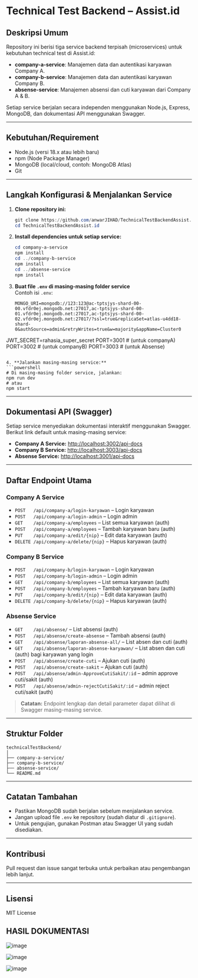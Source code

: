 # Technical Test Backend – Assist.id

## Deskripsi Umum

Repository ini berisi tiga service backend terpisah (microservices) untuk kebutuhan technical test di Assist.id:

- **company-a-service**: Manajemen data dan autentikasi karyawan Company A.
- **company-b-service**: Manajemen data dan autentikasi karyawan Company B.
- **absense-service**: Manajemen absensi dan cuti karyawan dari Company A & B.

Setiap service berjalan secara independen menggunakan Node.js, Express, MongoDB, dan dokumentasi API menggunakan Swagger.

---

## Kebutuhan/Requirement

- Node.js (versi 18.x atau lebih baru)
- npm (Node Package Manager)
- MongoDB (local/cloud, contoh: MongoDB Atlas)
- Git

---

## Langkah Konfigurasi & Menjalankan Service

1. **Clone repository ini:**

   ```powershell
   git clone https://github.com/anwarJIHAD/TechnicalTestBackendAssist.id.git
   cd TechnicalTestBackendAssist.id
   ```

2. **Install dependencies untuk setiap service:**

   ```powershell
   cd company-a-service
   npm install
   cd ../company-b-service
   npm install
   cd ../absense-service
   npm install
   ```

3. **Buat file `.env` di masing-masing folder service**  
   Contoh isi `.env`:

   ```env
   MONGO_URI=mongodb://123:123@ac-tptsjys-shard-00-00.vfdr0ej.mongodb.net:27017,ac-tptsjys-shard-00-01.vfdr0ej.mongodb.net:27017,ac-tptsjys-shard-00-02.vfdr0ej.mongodb.net:27017/?ssl=true&replicaSet=atlas-u4dd18-shard-0&authSource=admin&retryWrites=true&w=majority&appName=Cluster0
JWT_SECRET=rahasia_super_secret
   PORT=3001 # (untuk companyA)
   PORT=3002 # (untuk companyB)
   PORT=3003 # (untuk Absense)

   ```

4. **Jalankan masing-masing service:**
   ```powershell
   # Di masing-masing folder service, jalankan:
   npm run dev
   # atau
   npm start
   ```

---

## Dokumentasi API (Swagger)

Setiap service menyediakan dokumentasi interaktif menggunakan Swagger. Berikut link default untuk masing-masing service:

- **Company A Service:** [http://localhost:3002/api-docs](http://localhost:3002/api-docs)
- **Company B Service:** [http://localhost:3003/api-docs](http://localhost:3003/api-docs)
- **Absense Service:** [http://localhost:3001/api-docs](http://localhost:3001/api-docs)

---

## Daftar Endpoint Utama

### Company A Service

- `POST   /api/company-a/login-karyawan` – Login karyawan
- `POST   /api/company-a/login-admin` – Login admin
- `GET    /api/company-a/employees` – List semua karyawan (auth)
- `POST   /api/company-a/employees` – Tambah karyawan baru (auth)
- `PUT    /api/company-a/edit/{nip}` – Edit data karyawan (auth)
- `DELETE /api/company-a/delete/{nip}` – Hapus karyawan (auth)

### Company B Service

- `POST   /api/company-b/login-karyawan` – Login karyawan
- `POST   /api/company-b/login-admin` – Login admin
- `GET    /api/company-b/employees` – List semua karyawan (auth)
- `POST   /api/company-b/employees` – Tambah karyawan baru (auth)
- `PUT    /api/company-b/edit/{nip}` – Edit data karyawan (auth)
- `DELETE /api/company-b/delete/{nip}` – Hapus karyawan (auth)

### Absense Service

- `GET    /api/absense/` – List absensi (auth)
- `POST   /api/absense/create-absense` – Tambah absensi (auth)
- `GET    /api/absense/laporan-absense-all/` – List absen dan cuti (auth)
- `GET    /api/absense/laporan-absense-karyawan/` – List absen dan cuti (auth) bagi karyawan yang login
- `POST   /api/absense/create-cuti` – Ajukan cuti (auth)
- `POST   /api/absense/create-sakit` – Ajukan cuti (auth)
- `POST   /api/absense/admin-ApproveCutiSakit/:id` – admin approve cuti/sakit (auth)   
- `POST   /api/absense/admin-rejectCutiSakit/:id` – admin reject cuti/sakit (auth)   

> **Catatan:** Endpoint lengkap dan detail parameter dapat dilihat di Swagger masing-masing service.

---

## Struktur Folder

```
technicalTestBackend/
│
├── company-a-service/
├── company-b-service/
├── absense-service/
└── README.md
```

---

## Catatan Tambahan

- Pastikan MongoDB sudah berjalan sebelum menjalankan service.
- Jangan upload file `.env` ke repository (sudah diatur di `.gitignore`).
- Untuk pengujian, gunakan Postman atau Swagger UI yang sudah disediakan.

---

## Kontribusi

Pull request dan issue sangat terbuka untuk perbaikan atau pengembangan lebih lanjut.

---

## Lisensi

MIT License

## HASIL DOKUMENTASI
![image](https://github.com/user-attachments/assets/21b8fed8-3663-452f-92db-ae5ccb1f4f1f)

![image](https://github.com/user-attachments/assets/169ac3bb-cda8-49a3-8916-363a9a297790)

![image](https://github.com/user-attachments/assets/1f949000-2947-4d3a-ae28-4e4438ab51cb)
